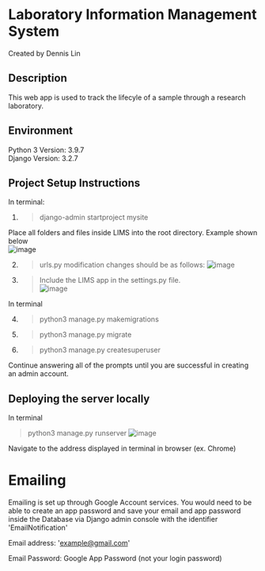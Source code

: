 # Laboratory Information Management System <br>
Created by Dennis Lin <br>

## Description <br>
This web app is used to track the lifecyle of a sample through a research laboratory.

## Environment <br>
Python 3 Version: 3.9.7 <br>
Django Version: 3.2.7

## Project Setup Instructions <br>
In terminal: <br>
1. > django-admin startproject mysite

Place all folders and files inside LIMS into the root directory. Example shown below <br>
![image](https://user-images.githubusercontent.com/48298105/142499446-15ea4ebe-b686-4ce4-bd36-07d0343a3b1d.png)

2. > urls.py modification changes should be as follows:
![image](https://user-images.githubusercontent.com/48298105/142498476-9b13b3fb-d7f2-426d-89b9-f928dd7c5906.png)

3. > Include the LIMS app in the settings.py file. <br>
![image](https://user-images.githubusercontent.com/48298105/142498675-eaa7ae17-cecf-471f-8389-7b08e5085bae.png)

In terminal <br>

4. > python3 manage.py makemigrations <br>
5. > python3 manage.py migrate
6. > python3 manage.py createsuperuser 

Continue answering all of the prompts until you are successful in creating an admin account.

## Deploying the server locally
In terminal

> python3 manage.py runserver
![image](https://user-images.githubusercontent.com/48298105/142499744-56b282ad-00e5-4bdc-a81b-6b578dd4dfc4.png)

Navigate to the address displayed in terminal in browser (ex. Chrome)

# Emailing

Emailing is set up through Google Account services. You would need to be able to create an app password and save your email and app password inside the Database via Django admin console with the identifier 'EmailNotification'

Email address: 'example@gmail.com'

Email Password: Google App Password (not your login password)
